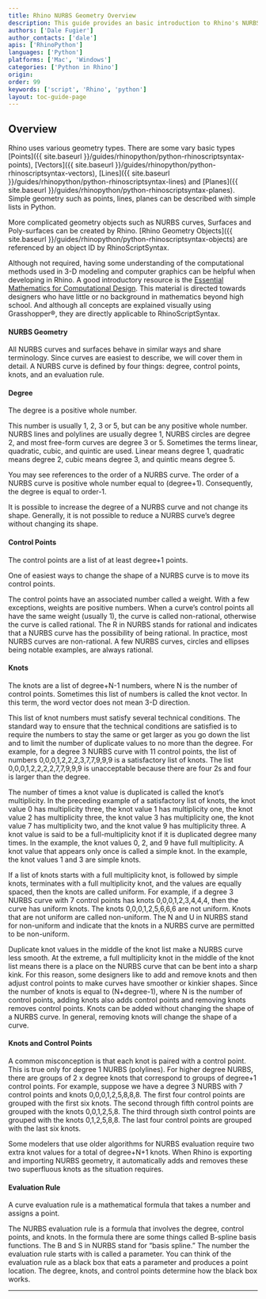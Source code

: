 ```yaml
---
title: Rhino NURBS Geometry Overview
description: This guide provides an basic introduction to Rhino's NURBS Geometry.
authors: ['Dale Fugier']
author_contacts: ['dale']
apis: ['RhinoPython']
languages: ['Python']
platforms: ['Mac', 'Windows']
categories: ['Python in Rhino']
origin:
order: 99
keywords: ['script', 'Rhino', 'python']
layout: toc-guide-page
---
```


## Overview

Rhino uses various geometry types.  There are some vary basic types [Points]({{ site.baseurl }}/guides/rhinopython/python-rhinoscriptsyntax-points), [Vectors]({{ site.baseurl }}/guides/rhinopython/python-rhinoscriptsyntax-vectors), [Lines]({{ site.baseurl }}/guides/rhinopython/python-rhinoscriptsyntax-lines) and [Planes]({{ site.baseurl }}/guides/rhinopython/python-rhinoscriptsyntax-planes). Simple geometry such as points, lines, planes can be described with simple lists in Python.

More complicated geometry objects such as NURBS curves, Surfaces and Poly-surfaces can be created by Rhino. [Rhino Geometry Objects]({{ site.baseurl }}/guides/rhinopython/python-rhinoscriptsyntax-objects) are referenced by an object ID by RhinoScriptSyntax. 

Although not required, having some understanding of the computational methods used in 3-D modeling and computer graphics can be helpful when developing in Rhino. A good introductory resource is the [Essential Mathematics for Computational Design](http://www.rhino3d.com/download/Rhino/4.0/EssentialMathematicsSecondEdition). This material is directed towards designers who have little or no background in mathematics beyond high school. And although all concepts are explained visually using Grasshopper®, they are directly applicable to RhinoScriptSyntax.

#### NURBS Geometry

All NURBS curves and surfaces behave in similar ways and share terminology. Since curves are easiest to describe, we will cover them in detail. A NURBS curve is defined by four things: degree, control points, knots, and an evaluation rule. 

#### Degree

The degree is a positive whole number. 

This number is usually 1, 2, 3 or 5, but can be any positive whole number. NURBS lines and polylines are usually degree 1, NURBS circles are degree 2, and most free-form curves are degree 3 or 5. Sometimes the terms linear, quadratic, cubic, and quintic are used. Linear means degree 1, quadratic means degree 2, cubic means degree 3, and quintic means degree 5. 

You may see references to the order of a NURBS curve. The order of a NURBS curve is positive whole number equal to (degree+1). Consequently, the degree is equal to order-1. 

It is possible to increase the degree of a NURBS curve and not change its shape. Generally, it is not possible to reduce a NURBS curve’s degree without changing its shape. 

#### Control Points

The control points are a list of at least degree+1 points. 

One of easiest ways to change the shape of a NURBS curve is to move its control points. 

The control points have an associated number called a weight. With a few exceptions, weights are positive numbers. When a curve’s control points all have the same weight (usually 1), the curve is called non-rational, otherwise the curve is called rational. The R in NURBS stands for rational and indicates that a NURBS curve has the possibility of being rational. In practice, most NURBS curves are non-rational. A few NURBS curves, circles and ellipses being notable examples, are always rational. 

#### Knots

The knots are a list of degree+N-1 numbers, where N is the number of control points. Sometimes this list of numbers is called the knot vector. In this term, the word vector does not mean 3-D direction. 

This list of knot numbers must satisfy several technical conditions. The standard way to ensure that the technical conditions are satisfied is to require the numbers to stay the same or get larger as you go down the list and to limit the number of duplicate values to no more than the degree. For example, for a degree 3 NURBS curve with 11 control points, the list of numbers 0,0,0,1,2,2,2,3,7,7,9,9,9 is a satisfactory list of knots. The list 0,0,0,1,2,2,2,2,7,7,9,9,9 is unacceptable because there are four 2s and four is larger than the degree. 

The number of times a knot value is duplicated is called the knot’s multiplicity. In the preceding example of a satisfactory list of knots, the knot value 0 has multiplicity three, the knot value 1 has multiplicity one, the knot value 2 has multiplicity three, the knot value 3 has multiplicity one, the knot value 7 has multiplicity two, and the knot value 9 has multiplicity three. A knot value is said to be a full-multiplicity knot if it is duplicated degree many times. In the example, the knot values 0, 2, and 9 have full multiplicity. A knot value that appears only once is called a simple knot. In the example, the knot values 1 and 3 are simple knots. 

If a list of knots starts with a full multiplicity knot, is followed by simple knots, terminates with a full multiplicity knot, and the values are equally spaced, then the knots are called uniform. For example, if a degree 3 NURBS curve with 7 control points has knots 0,0,0,1,2,3,4,4,4, then the curve has uniform knots. The knots 0,0,0,1,2,5,6,6,6 are not uniform. Knots that are not uniform are called non-uniform. The N and U in NURBS stand for non-uniform and indicate that the knots in a NURBS curve are permitted to be non-uniform. 

Duplicate knot values in the middle of the knot list make a NURBS curve less smooth. At the extreme, a full multiplicity knot in the middle of the knot list means there is a place on the NURBS curve that can be bent into a sharp kink. For this reason, some designers like to add and remove knots and then adjust control points to make curves have smoother or kinkier shapes. Since the number of knots is equal to (N+degree-1), where N is the number of control points, adding knots also adds control points and removing knots removes control points. Knots can be added without changing the shape of a NURBS curve. In general, removing knots will change the shape of a curve. 

#### Knots and Control Points

A common misconception is that each knot is paired with a control point. This is true only for degree 1 NURBS (polylines). For higher degree NURBS, there are groups of 2 x degree knots that correspond to groups of degree+1 control points. For example, suppose we have a degree 3 NURBS with 7 control points and knots 0,0,0,1,2,5,8,8,8. The first four control points are grouped with the first six knots. The second through fifth control points are grouped with the knots 0,0,1,2,5,8. The third through sixth control points are grouped with the knots 0,1,2,5,8,8. The last four control points are grouped with the last six knots. 

Some modelers that use older algorithms for NURBS evaluation require two extra knot values for a total of degree+N+1 knots. When Rhino is exporting and importing NURBS geometry, it automatically adds and removes these two superfluous knots as the situation requires. 

#### Evaluation Rule

A curve evaluation rule is a mathematical formula that takes a number and assigns a point. 

The NURBS evaluation rule is a formula that involves the degree, control points, and knots. In the formula there are some things called B-spline basis functions. The B and S in NURBS stand for “basis spline.” The number the evaluation rule starts with is called a parameter. You can think of the evaluation rule as a black box that eats a parameter and produces a point location. The degree, knots, and control points determine how the black box works. 

---

